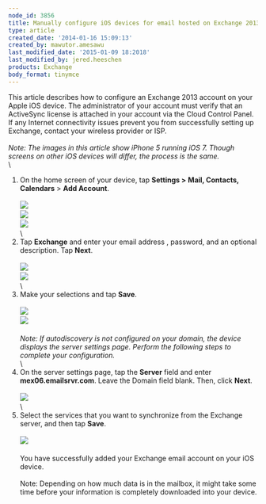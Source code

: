 ```yaml
---
node_id: 3856
title: Manually configure iOS devices for email hosted on Exchange 2013
type: article
created_date: '2014-01-16 15:09:13'
created_by: mawutor.amesawu
last_modified_date: '2015-01-09 18:2018'
last_modified_by: jered.heeschen
products: Exchange
body_format: tinymce
---
```


This article describes how to configure an Exchange 2013 account on your
Apple iOS device.  The administrator of your account must verify that an
ActiveSync license is attached in your account via the Cloud Control
Panel.  If any Internet connectivity issues prevent you from
successfully setting up Exchange, contact your wireless provider or
ISP.\
 \
 *Note:  The images in this article show iPhone 5 running iOS 7.  Though
screens on other iOS devices will differ, the process is the same.*\
 \
 1. On the home screen of your device, tap **Settings \>** **Mail,
Contacts, Calendars** \> **Add Account**.\
 \
 ![](/knowledge_center/sites/default/files/field/image/1.PNG)\
 ![](/knowledge_center/sites/default/files/field/image/2.PNG)\
 ![](/knowledge_center/sites/default/files/field/image/3.PNG)\
 \
 2. Tap **Exchange** and enter your email address , password, and an
optional description. Tap **Next**.\
 \
 ![](/knowledge_center/sites/default/files/field/image/4.PNG)\
 ![](/knowledge_center/sites/default/files/field/image/5.PNG)\
 \
 3. Make your selections and tap **Save**.\
 \
 ![](/knowledge_center/sites/default/files/field/image/6.PNG)\
 ![](/knowledge_center/sites/default/files/field/image/7.PNG)\
 \
 *Note: If autodiscovery is not configured on your domain, the device
displays the server settings page. Perform the following steps to
complete your configuration.*\
 \
 4. On the server settings page, tap the **Server** field and enter
**mex06.emailsrvr.com**. Leave the Domain field blank. Then, click
**Next**.\
 \
 ![](/knowledge_center/sites/default/files/field/image/8.PNG)\
 \
 5. Select the services that you want to synchronize from the Exchange
server, and then tap **Save**.\
 \
 ![](/knowledge_center/sites/default/files/field/image/7.PNG)\
 \
 You have successfully added your Exchange email account on your iOS
device.\
 \
 Note: Depending on how much data is in the mailbox, it might take some
time before your information is completely downloaded into your device.

